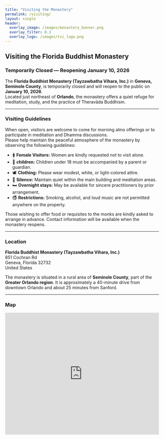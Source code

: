 ```yaml
---
title: "Visiting the Monastery"
permalink: /visiting/
layout: single
header:
  overlay_image: /images/monastery_banner.png
  overlay_filter: 0.3
  overlay_logo: /images/tvi_logo.png
---
```


## Visiting the Florida Buddhist Monastery

### Temporarily Closed — Reopening January 10, 2026

The **Florida Buddhist Monastery (Tayzawbatha Vihara, Inc.)** in **Geneva, Seminole County**, is temporarily closed and will reopen to the public on **January 10, 2026**.  
Located just northeast of **Orlando**, the monastery offers a quiet refuge for meditation, study, and the practice of Theravāda Buddhism.

---

### Visiting Guidelines

When open, visitors are welcome to come for morning alms offerings or to participate in meditation and Dhamma discussions.  
Please help maintain the peaceful atmosphere of the monastery by observing the following guidelines:

- 🚺 **Female Visitors:** Women are kindly requested not to visit alone.
- 🧍  **children:** Children under 18 must be accompanied by a parent or guardian.
- 🕊️ **Clothing:** Please wear modest, white, or light-colored attire.  
- 🤫 **Silence:** Maintain quiet within the main building and meditation areas.  
- 🛏️ **Overnight stays:** May be available for sincere practitioners by prior arrangement.  
- 🚭 **Restrictions:** Smoking, alcohol, and loud music are not permitted anywhere on the property.  

Those wishing to offer food or requisites to the monks are kindly asked to arrange in advance. Contact information will be available when the monastery reopens.

---

### Location

**Florida Buddhist Monastery (Tayzawbatha Vihara, Inc.)**  
851 Cochran Rd  
Geneva, Florida 32732  
United States  

The monastery is situated in a rural area of **Seminole County**, part of the **Greater Orlando region**. It is approximately a 40-minute drive from downtown Orlando and about 25 minutes from Sanford.

---

### Map

<iframe
  src="https://www.google.com/maps?q=851+Cochran+Rd,+Geneva,+FL+32732&output=embed"
  width="100%"
  height="400"
  style="border:0;"
  allowfullscreen=""
  loading="lazy">
</iframe>

